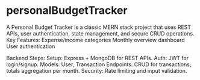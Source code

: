 # personalBudgetTracker
A Personal Budget Tracker is a classic MERN stack project that uses REST APIs, user authentication, state management, and secure CRUD operations.
Key Features:
Expense/income categories
Monthly overview dashboard
User authentication

Backend Steps:
Setup: Express + MongoDB for REST APIs.
Auth: JWT for login/signup.
Models: User, Transaction
Endpoints: CRUD for transactions; totals aggregation per month.
Security: Rate limiting and input validation.
